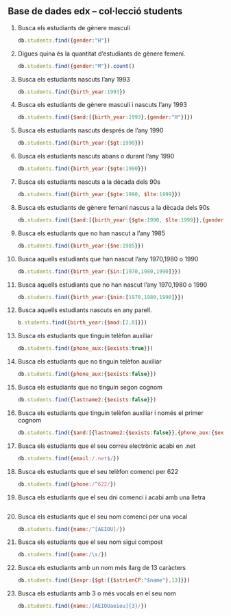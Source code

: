 ## Base de dades edx – col·lecció students
1. Busca els estudiants de gènere masculí
   ```js
   db.students.find({gender:"H"})
   ```
2. Digues quina és la quantitat d’estudiants de gènere femení.
   ```js
   db.students.find({gender:"M"}).count()
   ```
3. Busca els estudiants nascuts l’any 1993
   ```js
   db.students.find({birth_year:1993})
   ```
4. Busca els estudiants de gènere masculí i nascuts l’any 1993
   ```js
   db.students.find({$and:[{birth_year:1993},{gender:"H"}]})
   ```
5. Busca els estudiants nascuts després de l’any 1990
   ```js
   db.students.find({birth_year:{$gt:1990}})
   ```
6. Busca els estudiants nascuts abans o durant l’any 1990
   ```js
   db.students.find({birth_year:{$gte:1990}})
   ```
7. Busca els estudiants nascuts a la dècada dels 90s
   ```js
   db.students.find({birth_year:{$gte:1990, $lte:1999}})
   ```
8.  Busca els estudiants de gènere femani nascus a la dècada dels 90s
    ```js
    db.students.find({$and:[{birth_year:{$gte:1990, $lte:1999}},{gender:"M"}]})
    ```
9.  Busca els estudiants que no han nascut a l’any 1985
    ```js
    db.students.find({birth_year:{$ne:1985}})
    ```
10. Busca aquells estudiants que han nascut l’any 1970,1980 o 1990
    ```js
    db.students.find({birth_year:{$in:[1970,1980,1990]}})
    ```
11. Busca aquells estudiants que no han nascut l’any 1970,1980 o 1990
    ```js
    db.students.find({birth_year:{$nin:[1970,1980,1990]}})
    ```
12. Busca aquells estudiants nascuts en any parell.
    ```js
    b.students.find({birth_year:{$mod:[2,0]}})
    ```
13. Busca els estudiants que tinguin telèfon auxiliar
    ```js
    db.students.find({phone_aux:{$exists:true}})
    ```
14. Busca els estudiants que no tinguin telèfon auxiliar
    ```js
    db.students.find({phone_aux:{$exists:false}})
    ```
15. Busca els estudiants que no tinguin segon cognom
    ```js
    db.students.find({lastname2:{$exists:false}})
    ```
16. Busca els estudiants que tinguin telèfon auxiliar i només el primer cognom
    ```js
    db.students.find({$and:[{lastname2:{$exists:false}},{phone_aux:{$exists:true}}]})
    ```
17. Busca els estudiants que el seu correu electrònic acabi en .net
    ```js
    db.students.find({email:/.net$/})
    ```
18. Busca els estudiants que el seu telèfon comenci per 622
    ```js
    db.students.find({phone:/^622/})
    ```
19. Busca els estudiants que el seu dni comenci i acabi amb una lletra
    ```js
    
    ```
20. Busca els estudiants que el seu nom comenci per una vocal
    ```js
    db.students.find({name:/^[AEIOU]/})
    ```
21. Busca els estudiants que el seu nom sigui compost
    ```js
    db.students.find({name:/\s/})
    ```
22. Busca els estudiants amb un nom més llarg de 13 caràcters
    ```js
    db.students.find({$expr:{$gt:[{$strLenCP:"$name"},13]}})
    ```
23. Busca els estudiants amb 3 o més vocals en el seu nom
    ```js
    db.students.find({name:/[AEIOUaeiou]{3}/})
    ```
